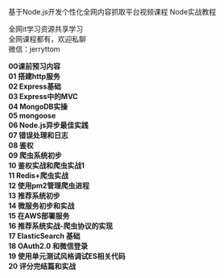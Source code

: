 基于Node.js开发个性化全网内容抓取平台视频课程 Node实战教程

全网it学习资源共享学习<br>全网课程都有，欢迎私聊<br>微信：jerryttom<br>

<strong>00课前预习内容</strong><br> <strong>01 搭建http服务</strong><br> <strong>02 Express基础</strong><br> <strong>03 Express中的MVC</strong><br> <strong>04 MongoDB实操</strong><br> <strong>05 mongoose</strong><br> <strong>06 Node.js异步最佳实践</strong><br> <strong>07 错误处理和日志</strong><br> <strong>08 鉴权</strong><br> <strong>09 爬虫系统初步</strong><br> <strong>10 鉴权实战和爬虫实战1</strong><br> <strong>11 Redis+爬虫实战</strong><br> <strong>12 使用pm2管理爬虫进程</strong><br> <strong>13 推荐系统初步</strong><br> <strong>14 微服务初步和实战</strong><br> <strong>15 在AWS部署服务</strong><br> <strong>16 推荐系统实战-爬虫协议的实现</strong><br> <strong>17 ElasticSearch 基础</strong><br> <strong>18 OAuth2.0 和微信登录</strong><br> <strong>19 使用单元测试风格调试ES相关代码</strong><br> <strong>20 评分完结篇和实战</strong>